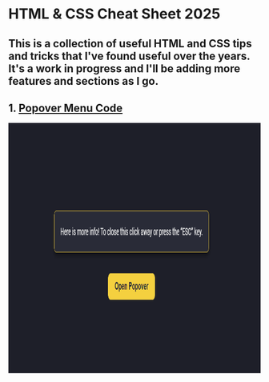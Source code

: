 # HTML & CSS Cheat Sheet 2025

## This is a collection of useful HTML and CSS tips and tricks that I've found useful over the years. It's a work in progress and I'll be adding more features and sections as I go.

## 1. [Popover Menu Code](PopOver-Menu)

<img src="./PopOver-Menu/image.png" alt="Popover Menu" width="100%" height="500" />
